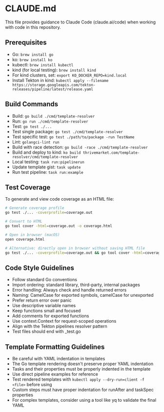 # CLAUDE.md

This file provides guidance to Claude Code (claude.ai/code) when working with code in this repository.

## Prerequisites
- Go: `brew install go`
- ko: `brew install ko`
- kubectl: `brew install kubectl`
- kind (for local testing): `brew install kind`
- For kind clusters, set: `export KO_DOCKER_REPO=kind.local`
- Install Tekton in kind: `kubectl apply --filename https://storage.googleapis.com/tekton-releases/pipeline/latest/release.yaml`

## Build Commands
- Build: `go build ./cmd/template-resolver`
- Run: `go run ./cmd/template-resolver`
- Test: `go test ./...`
- Test single package: `go test ./cmd/template-resolver`
- Test specific test: `go test ./path/to/package -run TestName`
- Lint: `golangci-lint run`
- Build with race detection: `go build -race ./cmd/template-resolver`
- Build and deploy to kind: `ko build thrivemarket.com/template-resolver/cmd/template-resolver`
- Local testing: `task run:pipelinerun`
- Update template gist: `task update`
- Run test pipeline: `task run:example`

## Test Coverage
To generate and view code coverage as an HTML file:

```bash
# Generate coverage profile
go test ./... -coverprofile=coverage.out

# Convert to HTML
go tool cover -html=coverage.out -o coverage.html

# Open in browser (macOS)
open coverage.html

# Alternative: directly open in browser without saving HTML file
go test ./... -coverprofile=coverage.out && go tool cover -html=coverage.out
```

## Code Style Guidelines
- Follow standard Go conventions
- Import ordering: standard library, third-party, internal packages
- Error handling: Always check and handle returned errors
- Naming: CamelCase for exported symbols, camelCase for unexported
- Prefer return error over panic
- Use descriptive variable names
- Keep functions small and focused
- Add comments for exported functions
- Use context.Context for request-scoped operations
- Align with the Tekton pipelines resolver pattern
- Test files should end with _test.go

## Template Formatting Guidelines
- Be careful with YAML indentation in templates
- The Go template rendering doesn't preserve proper YAML indentation
- Tasks and their properties must be properly indented in the template
- Use direct pipeline examples for reference
- Test rendered templates with `kubectl apply --dry-run=client -f <file>` before using
- Custom steps must have proper indentation for runAfter and taskSpec properties
- For complex templates, consider using a tool like yq to validate the final YAML
